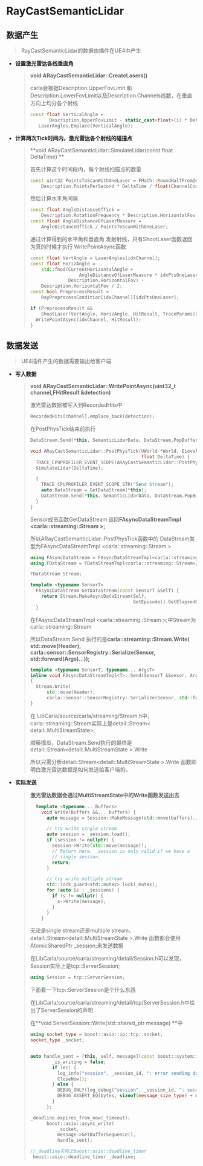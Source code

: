 # RayCastSemanticLidar

## 数据产生

>  RayCastSemanticLidar的数据由插件在UE4中产生

* **设置激光雷达各线垂直角**   

  >**void ARayCastSemanticLidar::CreateLasers()**
  >
  >carla会根据Description.UpperFovLimit 和Description.LowerFovLimit以及Description.Channels线数，在垂直方向上均分各个射线
  >
  >```c++
  >const float VerticalAngle =
  >        Description.UpperFovLimit - static_cast<float>(i) * DeltaAngle;
  >    LaserAngles.Emplace(VerticalAngle);
  >```

* **计算两次Tick时间内，激光雷达各个射线的碰撞点**

  > **void ARayCastSemanticLidar::SimulateLidar(const float DeltaTime) **
  >
  > 首先计算这个时间段内，每个射线扫描点的数量 
  >
  > ```c++
  > const uint32 PointsToScanWithOneLaser = FMath::RoundHalfFromZero(
  >     Description.PointsPerSecond * DeltaTime / float(ChannelCount));
  > ```
  >
  > 然后计算水平角间隔
  >
  > ```c++
  > const float AngleDistanceOfTick =
  >     Description.RotationFrequency * Description.HorizontalFov * DeltaTime;
  > const float AngleDistanceOfLaserMeasure =
  >     AngleDistanceOfTick / PointsToScanWithOneLaser;
  > 
  > ```
  >
  > 通过计算得到的水平角和垂直角 发射射线，只有ShootLaser函数返回为真的时候才执行 WritePointAsync函数
  >
  > ```c++
  > const float VertAngle = LaserAngles[idxChannel];
  > const float HorizAngle =
  >     std::fmod(CurrentHorizontalAngle +
  >                   AngleDistanceOfLaserMeasure * idxPtsOneLaser,
  >               Description.HorizontalFov) -
  >     Description.HorizontalFov / 2;
  > const bool PreprocessResult =
  >     RayPreprocessCondition[idxChannel][idxPtsOneLaser];
  > 
  > if (PreprocessResult &&
  >     ShootLaser(VertAngle, HorizAngle, HitResult, TraceParams)) {
  >   WritePointAsync(idxChannel, HitResult);
  > } 
  > ```



## 数据发送

> UE4插件产生的数据需要输出给客户端

* **写入数据**

  > **void ARayCastSemanticLidar::WritePointAsync(uint32_t channel,FHitResult &detection)**
  >
  > 激光雷达数据被写入到RecordedHits中
  >
  > ```c++
  > RecordedHits[channel].emplace_back(detection);
  > ```
  >
  > 在PostPhysTick结束前执行
  >
  > ```c++
  > DataStream.Send(*this, SemanticLidarData, DataStream.PopBufferFromPool());
  > ```
  >
  > ```c++
  > void ARayCastSemanticLidar::PostPhysTick(UWorld *World, ELevelTick TickType,
  >                                          float DeltaTime) {
  >   TRACE_CPUPROFILER_EVENT_SCOPE(ARayCastSemanticLidar::PostPhysTick);
  >   SimulateLidar(DeltaTime);
  > 
  >   {
  >     TRACE_CPUPROFILER_EVENT_SCOPE_STR("Send Stream");
  >     auto DataStream = GetDataStream(*this);
  >     DataStream.Send(*this, SemanticLidarData, DataStream.PopBufferFromPool());
  >   }
  > }
  > ```
  >
  > Sensor成员函数GetDataStream 返回**FAsyncDataStreamTmpl <carla::streaming::Stream >;**
  >
  > 所以ARayCastSemanticLidar::PostPhysTick函数中的 DataStream类型为FAsyncDataStreamTmpl <carla::streaming::Stream >
  >
  > ```c++
  > using FAsyncDataStream = FAsyncDataStreamTmpl<carla::streaming::Stream>;
  > using FDataStream = FDataStreamTmpl<carla::streaming::Stream>;
  > 
  > FDataStream Stream; 
  > 
  > template <typename SensorT>
  >   FAsyncDataStream GetDataStream(const SensorT &Self) {
  >     return Stream.MakeAsyncDataStream(Self, 					                   
  >                                       GetEpisode().GetElapsedGameTime());
  >   }
  > 
  > ```
  >
  > 在FAsyncDataStreamTmpl <carla::streaming::Stream >;中Stream为carla::streaming::Stream
  >
  > 所以DataStream.Send 执行的是**carla::streaming::Stream.Write( std::move(Header),
  >       carla::sensor::SensorRegistry::Serialize(Sensor, std::forward<ArgsT>(Args)...));**
  >
  > ```c++
  > template <typename SensorT, typename... ArgsT>
  > inline void FAsyncDataStreamTmpl<T>::Send(SensorT &Sensor, ArgsT &&... Args)
  > {
  >   Stream.Write(
  >       std::move(Header),
  >       carla::sensor::SensorRegistry::Serialize(Sensor, std::forward<ArgsT>(Args)...));
  > }
  > 
  > ```
  >
  > 在 LibCarla/source/carla/streaming/Stream.h中，carla::streaming::Stream实际上是detail::Stream< detail::MultiStreamState>;
  >
  > 顺藤摸瓜，DataStream.Send执行的最终是detail::Stream<detail::MultiStreamState >.Write
  >
  > 所以只需分析detail::Stream<detail::MultiStreamState >.Write 函数即明白激光雷达数据是如何发送给客户端的。

* **实际发送**

  > **激光雷达数据会通过MultiStreamState中的Write函数发送出去**
  >
  > ```c++
  >   template <typename... Buffers>
  >     void Write(Buffers &&... buffers) {
  >       auto message = Session::MakeMessage(std::move(buffers)...);
  > 
  >       // try write single stream
  >       auto session = _session.load();
  >       if (session != nullptr) {
  >         session->Write(std::move(message));
  >         // Return here, _session is only valid if we have a 
  >         // single session.
  >         return; 
  >       }
  > 
  >       // try write multiple stream
  >       std::lock_guard<std::mutex> lock(_mutex);
  >       for (auto &s : _sessions) {
  >         if (s != nullptr) {
  >           s->Write(message);
  >         }
  >       }
  >     }
  > 
  > ```
  >
  > 无论是single stream还是multiple stream，detail::Stream<detail::MultiStreamState >.Write 函数都会使用AtomicSharedPtr<Session> _session;来发送数据
  >
  > 在LibCarla/source/carla/streaming/detail/Session.h可以发现，Session实际上是tcp::ServerSession;
  >
  > ```c++
  > using Session = tcp::ServerSession;
  > ```
  >
  > 下面看一下tcp::ServerSession是个什么东西
  >
  > 在LibCarla/source/carla/streaming/detail/tcp/ServerSession.h中给出了ServerSession的声明
  >
  > 在**void ServerSession::Write(std::shared_ptr<const Message> message) **中
  >
  > ```c++
  > using socket_type = boost::asio::ip::tcp::socket;
  > socket_type _socket;
  > 
  > 
  > auto handle_sent = [this, self, message](const boost::system::error_code &ec, size_t DEBUG_ONLY(bytes)) {
  >         _is_writing = false;
  >         if (ec) {
  >           log_info("session", _session_id, ": error sending data :", ec.message());
  >           CloseNow();
  >         } else {
  >           DEBUG_ONLY(log_debug("session", _session_id, ": successfully sent", bytes, "bytes"));
  >           DEBUG_ASSERT_EQ(bytes, sizeof(message_size_type) + message->size());
  >         }
  >       };
  > 
  > _deadline.expires_from_now(_timeout);
  >       boost::asio::async_write(
  >           _socket,
  >           message->GetBufferSequence(),
  >           handle_sent);
  > 
  > //_deadline实际上boost::asio::deadline_timer
  >  boost::asio::deadline_timer _deadline;
  > ```



  

  

